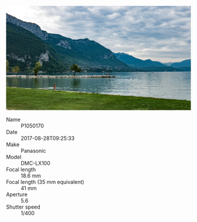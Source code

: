 [![P1050170](/photos/hd/P1050170.jpg)](/photos/full/P1050170.jpg?raw=true)

<dl>
  <dt>Name</dt>
  <dd>P1050170</dd>
  <dt>Date</dt>
  <dd>2017-08-28T09:25:33</dd>
  <dt>Make</dt>
  <dd>Panasonic</dd>
  <dt>Model</dt>
  <dd>DMC-LX100</dd>
  <dt>Focal length</dt>
  <dd>18.6 mm</dd>
  <dt>Focal length (35 mm equivalent)</dt>
  <dd>41 mm</dd>
  <dt>Aperture</dt>
  <dd>5.6</dd>
  <dt>Shutter speed</dt>
  <dd>1/400</dd>
</dl>
